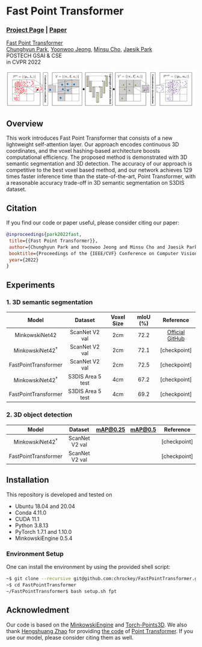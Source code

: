 # Fast Point Transformer
### [Project Page](http://cvlab.postech.ac.kr/research/FPT/) | [Paper](https://arxiv.org/abs/2112.04702)

[Fast Point Transformer](https://arxiv.org/abs/2112.04702)  
 [Chunghyun Park](https://chrockey.github.io/),
 [Yoonwoo Jeong](https://yoonwoojeong.medium.com/about),
 [Minsu Cho](http://cvlab.postech.ac.kr/~mcho/),
 [Jaesik Park](http://jaesik.info/)<br>
 POSTECH GSAI & CSE<br>
in CVPR 2022

<div style="text-align:center">
<img src="assets/overview.png" alt="An Overview of the proposed pipeline"/>
</div>

## Overview
This work introduces Fast Point Transformer that consists of a new lightweight self-attention layer. Our approach encodes continuous 3D coordinates, and the voxel hashing-based architecture boosts computational efficiency. The proposed method is demonstrated with 3D semantic segmentation and 3D detection. The accuracy of our approach is competitive to the best voxel based method, and our network achieves 129 times faster inference time than the state-of-the-art, Point Transformer, with a reasonable accuracy trade-off in 3D semantic segmentation on S3DIS dataset.

## Citation
If you find our code or paper useful, please consider citing our paper:

 ```BibTeX
@inproceedings{park2022fast,
  title={{Fast Point Transformer}},
  author={Chunghyun Park and Yoonwoo Jeong and Minsu Cho and Jaesik Park},
  booktitle={Proceedings of the {IEEE/CVF} Conference on Computer Vision and Pattern Recognition (CVPR)},
  year={2022}
}
```

## Experiments
### 1. 3D semantic segmentation
| Model                                   | Dataset           | Voxel Size | mIoU (%) | Reference |
|:---------------------------------------:|:-----------------:|:----------:|:--------:|:---------:|
| MinkowskiNet42                          | ScanNet V2 val    | 2cm        | 72.2 | [Official GitHub](https://github.com/chrischoy/SpatioTemporalSegmentation) |
| MinkowskiNet42<sup>&dagger;</sup> <br/> | ScanNet V2 val    | 2cm        | 72.1 | [checkpoint] |
| FastPointTransformer                    | ScanNet V2 val    | 2cm        | 72.5 | [checkpoint] |
| MinkowskiNet42<sup>&dagger;</sup> <br/> | S3DIS Area 5 test | 4cm        | 67.2 | [checkpoint] |
| FastPointTransformer                    | S3DIS Area 5 test | 4cm        | 69.2 | [checkpoint] |

### 2. 3D object detection
| Model                                   | Dataset        | mAP@0.25 | mAP@0.5 | Reference    |
|:---------------------------------------:|:--------------:|:--------:|:-------:|:------------:|
| MinkowskiNet42<sup>&dagger;</sup> <br/> | ScanNet V2 val |          |         | [checkpoint] |
| FastPointTransformer                    | ScanNet V2 val |          |         | [checkpoint] |

## Installation
This repository is developed and tested on

- Ubuntu 18.04 and 20.04
- Conda 4.11.0
- CUDA 11.1
- Python 3.8.13
- PyTorch 1.7.1 and 1.10.0
- MinkowskiEngine 0.5.4

### Environment Setup
One can install the environment by using the provided shell script:
```bash
~$ git clone --recursive git@github.com:chrockey/FastPointTransformer.git
~$ cd FastPointTransformer
~/FastPointTransformer$ bash setup.sh fpt
```

## Acknowledment

Our code is based on the [MinkowskiEngine](https://github.com/NVIDIA/MinkowskiEngine) and [Torch-Points3D](https://github.com/torch-points3d/torch-points3d).
We also thank [Hengshuang Zhao](https://hszhao.github.io/) for providing [the code](https://github.com/POSTECH-CVLab/point-transformer) of [Point Transformer](https://arxiv.org/abs/2012.09164).
If you use our model, please consider citing them as well.
